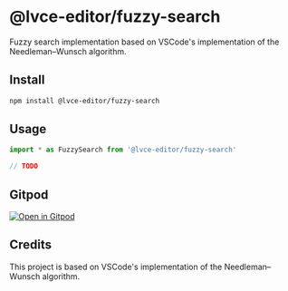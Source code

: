 # @lvce-editor/fuzzy-search

Fuzzy search implementation based on VSCode's implementation of the Needleman–Wunsch algorithm.

## Install

```sh
npm install @lvce-editor/fuzzy-search
```

## Usage

```js
import * as FuzzySearch from '@lvce-editor/fuzzy-search'

// TODO
```

## Gitpod

[![Open in Gitpod](https://gitpod.io/button/open-in-gitpod.svg)](https://gitpod.io/#https://github.com/lvce-editor/fuzzy-search)

## Credits

This project is based on VSCode's implementation of the Needleman–Wunsch algorithm.
